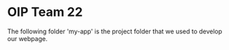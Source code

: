 # OIP Team 22

The following folder 'my-app' is the project folder that we used to develop our webpage.
